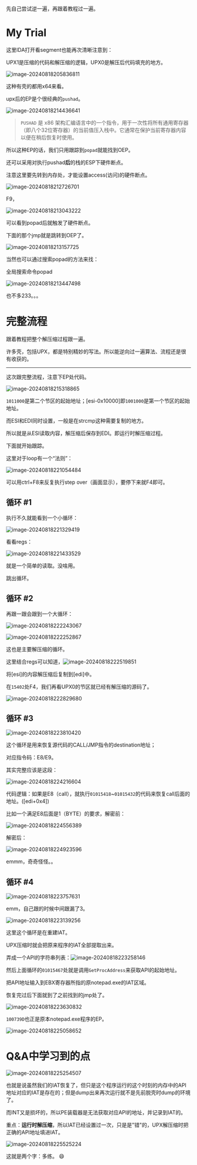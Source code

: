 先自己尝试逆一遍，再跟着教程过一遍。



# My Trial



这里IDA打开看segment也能再次清晰注意到：

UPX1是压缩的代码和解压缩的逻辑，UPX0是解压后代码填充的地方。

![image-20240818205836811](./调试UPX压缩的notepad程序/images/image-20240818205836811.png)





这种有壳的都用x64来看。

upx后的EP是个很经典的`pushad`。

![image-20240818214436641](./调试UPX压缩的notepad程序/images/image-20240818214436641.png)

> `PUSHAD` 是 x86 架构汇编语言中的一个指令，用于一次性将所有通用寄存器（即八个32位寄存器）的当前值压入栈中。它通常在保护当前寄存器内容以便在稍后恢复时使用。



所以这种EP的话，我们只用跟踪到`popad`就能找到OEP。

还可以采用对执行pushad**后**的栈的ESP下硬件断点。

注意这里要先转到内存处，才能设置access(访问)的硬件断点。

![image-20240818212726701](./调试UPX压缩的notepad程序/images/image-20240818212726701.png)



F9，

![image-20240818213043222](./调试UPX压缩的notepad程序/images/image-20240818213043222.png)

可以看到popad后就触发了硬件断点。

下面的那个jmp就是跳转到OEP了。

![image-20240818213157725](./调试UPX压缩的notepad程序/images/image-20240818213157725.png)



当然也可以通过搜索popad的方法来找：

全局搜索命令popad

![image-20240818213447498](./调试UPX压缩的notepad程序/images/image-20240818213447498.png)

也不多233。。。



# 完整流程

跟着教程把整个解压缩过程跟一遍。



许多壳，包括UPX，都是特别精妙的写法。所以能逆向过一遍算法、流程还是很有收获的。

---



这次跟完整流程，注意下EP处代码。

![image-20240818215318865](./调试UPX压缩的notepad程序/images/image-20240818215318865.png)



`1011000`是第二个节区的起始地址；[esi-0x10000]即`1001000`是第一个节区的起始地址。

而ESI和EDI同时设置，一般是在strcmp这种需要复制的地方。

所以就是从ESI读取内容，解压缩后保存到EDI。即运行时解压缩过程。



下面就开始跟踪。

这里对于loop有一个“法则”：

![image-20240818221054484](./调试UPX压缩的notepad程序/images/image-20240818221054484.png)



可以用ctrl+F8来反复执行step over（画面显示），要停下来就F4即可。



## 循环 #1

执行不久就能看到一个小循环：

![image-20240818221329419](./调试UPX压缩的notepad程序/images/image-20240818221329419.png)

看看regs：

![image-20240818221433529](./调试UPX压缩的notepad程序/images/image-20240818221433529.png)

就是一个简单的读取。没啥用。

跳出循环。



## 循环 #2

再跟一跟会跟到一个大循环：

![image-20240818222243067](./调试UPX压缩的notepad程序/images/image-20240818222243067.png)

![image-20240818222252867](./调试UPX压缩的notepad程序/images/image-20240818222252867.png)



这也是主要解压缩的循环。

这里结合regs可以知道，![image-20240818222519851](./调试UPX压缩的notepad程序/images/image-20240818222519851.png)

将[esi]的内容解压缩后复制到[edi]中。



在`15402`处F4，我们再看UPX0的节区就已经有解压缩的源码了。

![image-20240818222829680](./调试UPX压缩的notepad程序/images/image-20240818222829680.png)



## 循环 #3

![image-20240818223810420](./调试UPX压缩的notepad程序/images/image-20240818223810420.png)



这个循环是用来恢复源代码的CALL/JMP指令的destination地址；

对应指令码：E8/E9。

其实完整应该是这段：

![image-20240818224216604](./调试UPX压缩的notepad程序/images/image-20240818224216604.png)



代码逻辑：如果是E8（call），就执行`01015418`~`01015432`的代码来恢复call后面的地址。([edi+0x4])

比如一个满足E8后面是1（BYTE）的要求，解密前：

![image-20240818224556389](./调试UPX压缩的notepad程序/images/image-20240818224556389.png)

解密后：

![image-20240818224923596](./调试UPX压缩的notepad程序/images/image-20240818224923596.png)



emmm，奇奇怪怪。。



## 循环 #4

![image-20240818223757631](./调试UPX压缩的notepad程序/images/image-20240818223757631.png)

emm，自己跟的时候中间跟漏了3。

![image-20240818223139256](./调试UPX压缩的notepad程序/images/image-20240818223139256.png)

这里这个循环是在重建IAT。

UPX压缩时就会把原来程序的IAT全部提取出来。

弄成一个API的字符串列表：![image-20240818223258146](./调试UPX压缩的notepad程序/images/image-20240818223258146.png)



然后上面循环的`01015467`处就是调用`GetProcAddress`来获取API的起始地址。

把API地址输入到EBX寄存器所指的原notepad.exe的IAT区域。



恢复完过后下面就到了之前找到的jmp处了。

![image-20240818223630832](./调试UPX压缩的notepad程序/images/image-20240818223630832.png)



`100739D`也正是原本notepad.exe程序的EP。

![image-20240818225058652](./调试UPX压缩的notepad程序/images/image-20240818225058652.png)



# Q&A中学习到的点

![image-20240818225254507](./调试UPX压缩的notepad程序/images/image-20240818225254507.png)



也就是说虽然我们的IAT恢复了，但只是这个程序运行的这个时刻的内存中的API地址对应的IAT是存在的；但是dump出来再次运行就不是先前脱壳时dump的环境了。

而INT又是损坏的，所以PE装载器是无法获取对应API的地址，并记录到IAT的。

重点：**运行时解压缩**，所以IAT已经设置过一次，只是是"错"的，UPX解压缩时把正确的API地址填进IAT。



![image-20240818225525224](./调试UPX压缩的notepad程序/images/image-20240818225525224.png)

这就是两个字：多练。 😄